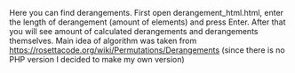 Here you can find derangements. 
First open derangement_html.html, enter the length of derangement (amount of elements) and press Enter.
After that you will see amount of calculated derangements and derangements themselves.
Main idea of algorithm was taken from https://rosettacode.org/wiki/Permutations/Derangements (since there is no PHP version I decided to make my own version)
